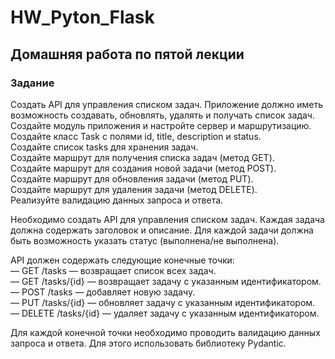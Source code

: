 # HW_Pyton_Flask

## Домашняя работа по пятой лекции

### Задание

Создать API для управления списком задач. Приложение должно иметь<br>
возможность создавать, обновлять, удалять и получать список задач.<br>
Создайте модуль приложения и настройте сервер и маршрутизацию.<br>
Создайте класс Task с полями id, title, description и status.<br>
Создайте список tasks для хранения задач.<br>
Создайте маршрут для получения списка задач (метод GET).<br>
Создайте маршрут для создания новой задачи (метод POST).<br>
Создайте маршрут для обновления задачи (метод PUT).<br>
Создайте маршрут для удаления задачи (метод DELETE).<br>
Реализуйте валидацию данных запроса и ответа.<br>


Необходимо создать API для управления списком задач. Каждая задача должна содержать заголовок и описание. Для каждой задачи должна быть возможность указать статус (выполнена/не выполнена).<br>

API должен содержать следующие конечные точки:<br>
— GET /tasks — возвращает список всех задач.<br>
— GET /tasks/{id} — возвращает задачу с указанным идентификатором.<br>
— POST /tasks — добавляет новую задачу.<br>
— PUT /tasks/{id} — обновляет задачу с указанным идентификатором.<br>
— DELETE /tasks/{id} — удаляет задачу с указанным идентификатором.<br>

Для каждой конечной точки необходимо проводить валидацию данных запроса и ответа. Для этого использовать библиотеку Pydantic.